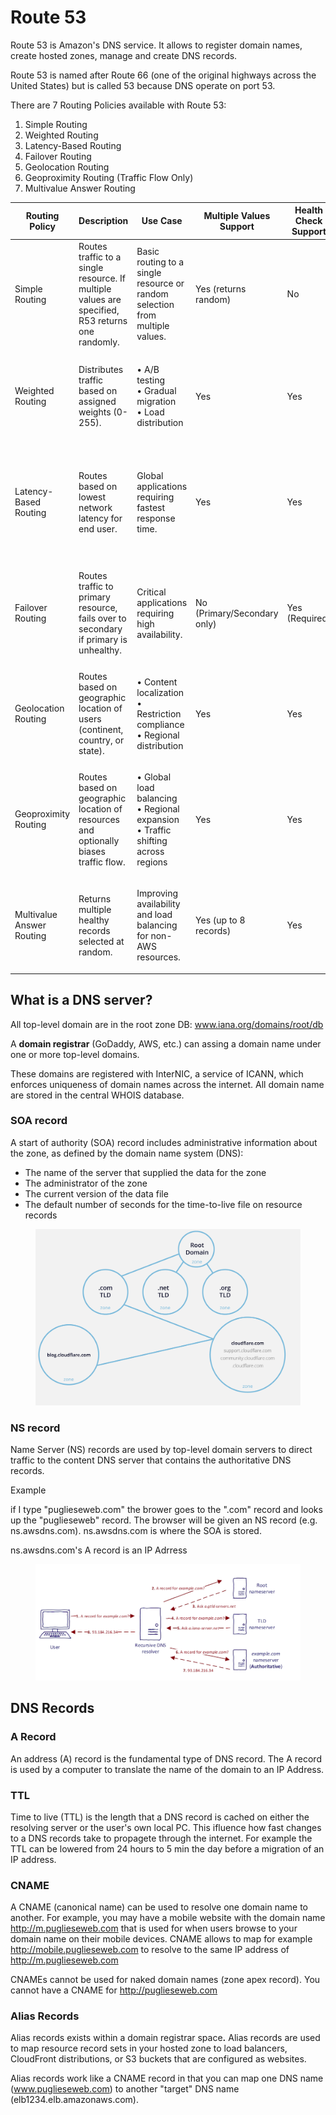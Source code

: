 # Route 53

Route 53 is Amazon's DNS service. It allows to register domain names, create hosted zones, manage and create DNS records.&#x20;

Route 53 is named after Route 66 (one of the original highways across the United States) but is called 53 because DNS operate on port 53.&#x20;

There are 7 Routing Policies available with Route 53:

1. Simple Routing
2. Weighted Routing
3. Latency-Based Routing
4. Failover Routing
5. Geolocation Routing&#x20;
6. Geoproximity Routing (Traffic Flow Only)
7. Multivalue Answer Routing

| Routing Policy            | Description                                                                                      | Use Case                                                                                    | Multiple Values Support     | Health Check Support | Advantages                                                                                                      | Limitations                                                                                                         |
| ------------------------- | ------------------------------------------------------------------------------------------------ | ------------------------------------------------------------------------------------------- | --------------------------- | -------------------- | --------------------------------------------------------------------------------------------------------------- | ------------------------------------------------------------------------------------------------------------------- |
| Simple Routing            | Routes traffic to a single resource. If multiple values are specified, R53 returns one randomly. | Basic routing to a single resource or random selection from multiple values.                | Yes (returns random)        | No                   | <p>• Easy to configure<br>• Low maintenance<br>• Cost-effective</p>                                             | <p>• No intelligent routing<br>• No failover capability<br>• No traffic distribution control</p>                    |
| Weighted Routing          | Distributes traffic based on assigned weights (0-255).                                           | <p>• A/B testing<br>• Gradual migration<br>• Load distribution</p>                          | Yes                         | Yes                  | <p>• Precise traffic control<br>• Supports gradual migration<br>• Good for testing</p>                          | <p>• Requires manual weight management<br>• Doesn't consider endpoint health by default</p>                         |
| Latency-Based Routing     | Routes based on lowest network latency for end user.                                             | Global applications requiring fastest response time.                                        | Yes                         | Yes                  | <p>• Improved user experience<br>• Automatic routing to fastest region<br>• Global performance optimization</p> | <p>• Requires resources in multiple regions<br>• Higher cost<br>• Latency data must be gathered first</p>           |
| Failover Routing          | Routes traffic to primary resource, fails over to secondary if primary is unhealthy.             | Critical applications requiring high availability.                                          | No (Primary/Secondary only) | Yes (Required)       | <p>• High availability<br>• Automatic failover<br>• Disaster recovery support</p>                               | <p>• Limited to primary/secondary setup<br>• Requires health checks (additional cost)<br>• Binary failover only</p> |
| Geolocation Routing       | Routes based on geographic location of users (continent, country, or state).                     | <p>• Content localization<br>• Restriction compliance<br>• Regional distribution</p>        | Yes                         | Yes                  | <p>• Geographic control<br>• Regulatory compliance<br>• Content customization</p>                               | <p>• Requires default location<br>• Location accuracy depends on IP<br>• Complex setup for many regions</p>         |
| Geoproximity Routing      | Routes based on geographic location of resources and optionally biases traffic flow.             | <p>• Global load balancing<br>• Regional expansion<br>• Traffic shifting across regions</p> | Yes                         | Yes                  | <p>• Fine-grained traffic control<br>• Support for bias values<br>• Dynamic regional distribution</p>           | <p>• Requires Route 53 Traffic Flow<br>• More expensive<br>• Complex configuration</p>                              |
| Multivalue Answer Routing | Returns multiple healthy records selected at random.                                             | Improving availability and load balancing for non-AWS resources.                            | Yes (up to 8 records)       | Yes                  | <p>• Basic load balancing<br>• Health check support<br>• Improved availability</p>                              | <p>• Limited to 8 healthy records<br>• Random selection only<br>• No weighted distribution</p>                      |

## What is a DNS server?

All top-level domain are in the root zone DB: www.iana.org/domains/root/db

A **domain registrar** (GoDaddy, AWS, etc.) can assing a domain name under one or more top-level domains.&#x20;

These domains are registered with InterNIC, a service of ICANN, which enforces uniqueness of domain names across the internet. All domain name are stored in the central WHOIS database.

### SOA record

A start of authority (SOA) record includes administrative information about the zone, as defined by the domain name system (DNS):

* The name of the server that supplied the data for the zone
* The administrator of the zone
* The current version of the data file
* The default number of seconds for the time-to-live file on resource records

<figure><img src="../../../.gitbook/assets/image (19) (1) (1) (1) (1) (1) (1) (1).png" alt=""><figcaption></figcaption></figure>

### NS record

Name Server (NS) records are used by top-level domain servers to direct traffic to the content DNS server that contains the authoritative DNS records.



Example&#x20;

if I type "puglieseweb.com" the brower goes to the ".com" record and looks up the "puglieseweb" record. The browser will be given an NS record (e.g. ns.awsdns.com). ns.awsdns.com is where the SOA is stored.

&#x20;ns.awsdns.com's A record is an IP Adrress&#x20;

<figure><img src="../../../.gitbook/assets/image (34) (1) (1).png" alt=""><figcaption></figcaption></figure>



## DNS Records

### A Record

An address (A) record is the fundamental type of DNS record. The A record is used by a computer to translate the name of the domain to an IP Address.&#x20;

### TTL

Time to live (TTL) is the length that a DNS record is cached on either the resolving server or the user's own local PC. This ifluence how fast changes to a DNS records take to propagete through the internet. For example the TTL can be lowered from 24 hours to 5 min the day before a migration of an IP address.&#x20;

### CNAME

A CNAME (canonical name) can be used to resolve one domain name to another. For example, you may have a mobile website with the domain name http://m.puglieseweb.com that is used for when users browse to your domain name on their mobile devices. CNAME allows to map for example http://mobile.puglieseweb.com to resolve to the same IP address of http://m.puglieseweb.com

CNAMEs cannot be used for naked domain names (zone apex record). You cannot have a CNAME for http://puglieseweb.com

### Alias Records

Alias records exists within a  domain registrar spac&#x65;**.** Alias records are used to map resource record sets in your hosted zone to load balancers, CloudFront distributions, or S3 buckets that are configured as websites.&#x20;

Alias records work like a CNAME record in that you can map one DNS name (www.puglieseweb.com) to  another "target" DNS name (elb1234.elb.amazonaws.com).



